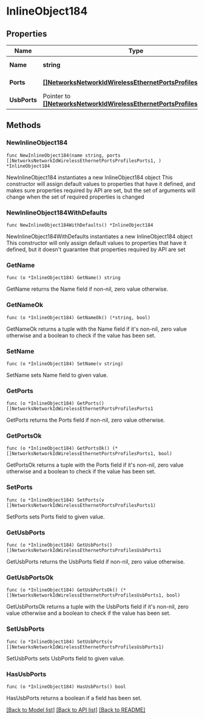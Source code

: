 # InlineObject184

## Properties

Name | Type | Description | Notes
------------ | ------------- | ------------- | -------------
**Name** | **string** | AP port profile name | 
**Ports** | [**[]NetworksNetworkIdWirelessEthernetPortsProfilesPorts1**](NetworksNetworkIdWirelessEthernetPortsProfilesPorts1.md) | AP ports configuration | 
**UsbPorts** | Pointer to [**[]NetworksNetworkIdWirelessEthernetPortsProfilesUsbPorts1**](NetworksNetworkIdWirelessEthernetPortsProfilesUsbPorts1.md) | AP usb ports configuration | [optional] 

## Methods

### NewInlineObject184

`func NewInlineObject184(name string, ports []NetworksNetworkIdWirelessEthernetPortsProfilesPorts1, ) *InlineObject184`

NewInlineObject184 instantiates a new InlineObject184 object
This constructor will assign default values to properties that have it defined,
and makes sure properties required by API are set, but the set of arguments
will change when the set of required properties is changed

### NewInlineObject184WithDefaults

`func NewInlineObject184WithDefaults() *InlineObject184`

NewInlineObject184WithDefaults instantiates a new InlineObject184 object
This constructor will only assign default values to properties that have it defined,
but it doesn't guarantee that properties required by API are set

### GetName

`func (o *InlineObject184) GetName() string`

GetName returns the Name field if non-nil, zero value otherwise.

### GetNameOk

`func (o *InlineObject184) GetNameOk() (*string, bool)`

GetNameOk returns a tuple with the Name field if it's non-nil, zero value otherwise
and a boolean to check if the value has been set.

### SetName

`func (o *InlineObject184) SetName(v string)`

SetName sets Name field to given value.


### GetPorts

`func (o *InlineObject184) GetPorts() []NetworksNetworkIdWirelessEthernetPortsProfilesPorts1`

GetPorts returns the Ports field if non-nil, zero value otherwise.

### GetPortsOk

`func (o *InlineObject184) GetPortsOk() (*[]NetworksNetworkIdWirelessEthernetPortsProfilesPorts1, bool)`

GetPortsOk returns a tuple with the Ports field if it's non-nil, zero value otherwise
and a boolean to check if the value has been set.

### SetPorts

`func (o *InlineObject184) SetPorts(v []NetworksNetworkIdWirelessEthernetPortsProfilesPorts1)`

SetPorts sets Ports field to given value.


### GetUsbPorts

`func (o *InlineObject184) GetUsbPorts() []NetworksNetworkIdWirelessEthernetPortsProfilesUsbPorts1`

GetUsbPorts returns the UsbPorts field if non-nil, zero value otherwise.

### GetUsbPortsOk

`func (o *InlineObject184) GetUsbPortsOk() (*[]NetworksNetworkIdWirelessEthernetPortsProfilesUsbPorts1, bool)`

GetUsbPortsOk returns a tuple with the UsbPorts field if it's non-nil, zero value otherwise
and a boolean to check if the value has been set.

### SetUsbPorts

`func (o *InlineObject184) SetUsbPorts(v []NetworksNetworkIdWirelessEthernetPortsProfilesUsbPorts1)`

SetUsbPorts sets UsbPorts field to given value.

### HasUsbPorts

`func (o *InlineObject184) HasUsbPorts() bool`

HasUsbPorts returns a boolean if a field has been set.


[[Back to Model list]](../README.md#documentation-for-models) [[Back to API list]](../README.md#documentation-for-api-endpoints) [[Back to README]](../README.md)


